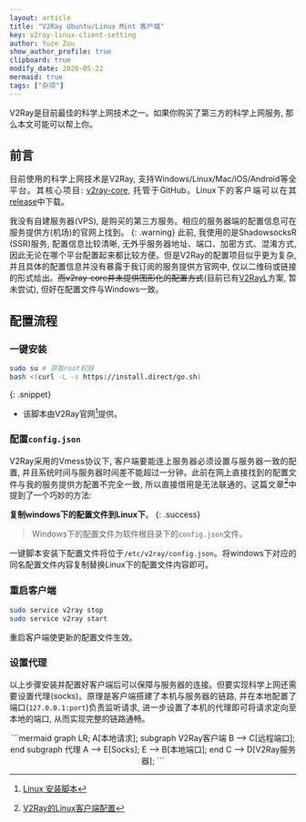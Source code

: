 ```yaml
---
layout: article
title: "V2Ray Ubuntu/Linux Mint 客户端"
key: v2ray-linux-client-setting
author: Yuze Zou
show_author_profile: true
clipboard: true
modify_date: 2020-05-22
mermaid: true
tags: ["杂项"]
---
```


V2Ray是目前最佳的科学上网技术之一。如果你购买了第三方的科学上网服务, 那么本文可能可以帮上你。

<!--more-->

<div style="margin: auto 0;" align="justify" markdown="1"> 

## 前言

目前使用的科学上网技术是V2Ray, 支持Windows/Linux/Mac/iOS/Android等全平台。其核心项目: [v2ray-core](https://github.com/v2ray/v2ray-core), 托管于GitHub。Linux下的客户端可以在其[release](https://github.com/v2ray/v2ray-core/releases)中下载。

我没有自建服务器(VPS), 是购买的第三方服务。相应的服务器端的配置信息可在服务提供方(机场)的官网上找到。
{: .warning}
此前, 我使用的是ShadowsocksR (SSR)服务, 配置信息比较清晰, 无外乎服务器地址、端口、加密方式、混淆方式, 因此无论在哪个平台配置起来都比较方便。但是V2Ray的配置项目似乎更为复杂, 并且具体的配置信息并没有暴露于我订阅的服务提供方官网中, 仅以二维码或链接的形式给出。~~而v2ray-core并未提供图形化的配置方式~~(目前已有[V2RayL](https://github.com/jiangxufeng/v2rayL/releases)方案, 暂未尝试), 但好在配置文件与Windows一致。

## 配置流程

### 一键安装

```bash
sudo su # 获取root权限
bash <(curl -L -s https://install.direct/go.sh)
```
{: .snippet}

* 该脚本由V2Ray官网[^v2ray]提供。

### 配置`config.json`

V2Ray采用的Vmess协议下, 客户端要能连上服务器必须设置与服务器一致的配置, 并且系统时间与服务器时间差不能超过一分钟。此前在网上直接找到的配置文件与我的服务提供方配置不完全一致, 所以直接借用是无法联通的。这篇文章~~[^1]~~中提到了一个巧妙的方法: 

**复制windows下的配置文件到Linux下**。
{: .success}
> Windows下的配置文件为软件根目录下的`config.json`文件。

一键脚本安装下配置文件将位于`/etc/v2ray/config.json`。将windows下对应的同名配置文件内容复制替换Linux下的配置文件内容即可。


### 重启客户端

```bash
sudo service v2ray stop
sudo service v2ray start
```
重启客户端使更新的配置文件生效。

### 设置代理

以上步骤安装并配置好客户端后可以保障与服务器的连接。但要实现科学上网还需要设置代理(socks)。原理是客户端搭建了本机与服务器的链路, 并在本地配置了端口(`127.0.0.1:port`)负责监听请求, 进一步设置了本机的代理即可将请求定向至本地的端口, 从而实现完整的链路通畅。

<div style="margin: 0 auto;" align="center" markdown="1"> 
```mermaid
graph LR;
A[本地请求];
subgraph V2Ray客户端
    B --> C[远程端口];
end
subgraph 代理
    A --> E[Socks];
    E --> B[本地端口];
end
C --> D[V2Ray服务器];
```
</div>

</div>

[^1]: [V2Ray的Linux客户端配置](https://www.bing.com/search?q=V2Ray%E7%9A%84Linux%E5%AE%A2%E6%88%B7%E7%AB%AF%E9%85%8D%E7%BD%AE)
[^v2ray]: [Linux 安装脚本](https://www.v2ray.com/chapter_00/install.html#linuxscript)